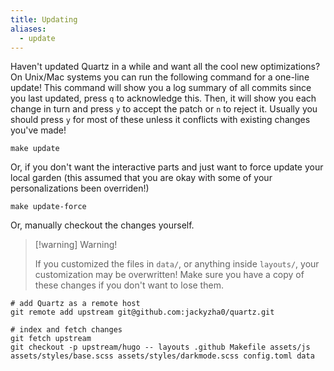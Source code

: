 ```yaml
---
title: Updating
aliases:
  - update
---
```


Haven't updated Quartz in a while and want all the cool new optimizations? On Unix/Mac systems you can run the following command for a one-line update! This command will show you a log summary of all commits since you last updated, press `q` to acknowledge this. Then, it will show you each change in turn and press `y` to accept the patch or `n` to reject it. Usually you should press `y` for most of these unless it conflicts with existing changes you've made! 

````shell
make update
````

Or, if you don't want the interactive parts and just want to force update your local garden (this assumed that you are okay with some of your personalizations been overriden!)

````shell
make update-force
````

Or, manually checkout the changes yourself.

 > 
 > \[!warning\] Warning!
 > 
 > If you customized the files in `data/`, or anything inside `layouts/`, your customization may be overwritten!
 > Make sure you have a copy of these changes if you don't want to lose them.

````shell
# add Quartz as a remote host
git remote add upstream git@github.com:jackyzha0/quartz.git

# index and fetch changes
git fetch upstream
git checkout -p upstream/hugo -- layouts .github Makefile assets/js assets/styles/base.scss assets/styles/darkmode.scss config.toml data 
````
